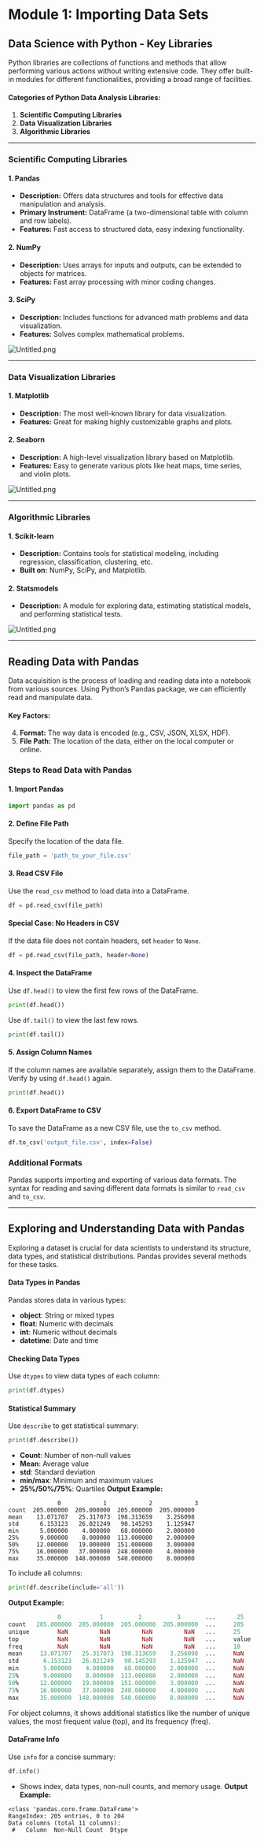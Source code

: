 

# Module 1: Importing Data Sets
## Data Science with Python - Key Libraries
Python libraries are collections of functions and methods that allow performing various actions without writing extensive code. They offer built-in modules for different functionalities, providing a broad range of facilities.
#### Categories of Python Data Analysis Libraries:
1. **Scientific Computing Libraries**
2. **Data Visualization Libraries**
3. **Algorithmic Libraries**

___
### Scientific Computing Libraries
#### 1. **Pandas**
- **Description:** Offers data structures and tools for effective data manipulation and analysis.
- **Primary Instrument:** DataFrame (a two-dimensional table with column and row labels).
- **Features:** Fast access to structured data, easy indexing functionality.
#### 2. **NumPy**
- **Description:** Uses arrays for inputs and outputs, can be extended to objects for matrices.
- **Features:** Fast array processing with minor coding changes.
#### 3. **SciPy**
- **Description:** Includes functions for advanced math problems and data visualization.
- **Features:** Solves complex mathematical problems.

![Untitled.png](https://prod-files-secure.s3.us-west-2.amazonaws.com/03e82b26-cccb-4906-bb56-adabcbdc0655/997ac361-58a8-4f04-bb0f-79fea4baa761/Untitled.png?X-Amz-Algorithm=AWS4-HMAC-SHA256&X-Amz-Content-Sha256=UNSIGNED-PAYLOAD&X-Amz-Credential=ASIAZI2LB4666MM2J2JY%2F20250202%2Fus-west-2%2Fs3%2Faws4_request&X-Amz-Date=20250202T031719Z&X-Amz-Expires=3600&X-Amz-Security-Token=IQoJb3JpZ2luX2VjENv%2F%2F%2F%2F%2F%2F%2F%2F%2F%2FwEaCXVzLXdlc3QtMiJHMEUCIGErAxs88cFn9coR9IrC8d3mwPHVkufrWlZsHN7CFFMnAiEAwacAJliAhN3w6Fi84kULKmFA2FCmi6pMU%2F916GbEfkEqiAQI5P%2F%2F%2F%2F%2F%2F%2F%2F%2F%2FARAAGgw2Mzc0MjMxODM4MDUiDLO%2BkeN9ayfKQ8ApCircA4a%2BWex01vQNDgBM7iGOnFlOaosc2uVhD%2BFWnIbyEcQM4X0KrsxmHWWP3fholpX7mD1q4ed4OCAGuQzHfDbbHWD%2Fm9w8IjtkagAO0bvcCiqT44s39PndsuCAFuWOi3ataKW7QwBGVPtIaSqkbKkn792dA4dXDYenI6bgjtOmRJdHhthTyCSfOev8D6VkhrhyqgW4%2FX2eD6LVLbAq7nAgmu%2BLj46tZQzB%2Fg0W0lgr3yQDpq%2Ba7CiERz7YZZSoYs88J%2FeD5MN2G3ClG0n9A7KdoWF8h8LHaPHgxDTEgOT2ka5DZZTgf1BZVTYkFANGBYlReYbgoUDNCABAaLfgGmq6dEi4ifn62jz0iceKx6%2FzitoOlrEwmXOUH%2BSR7SNuczFzGaxdc2yL%2F7NKACYUJ4eVhusM3J5W3Ovi8VA2DZtxdK5K5sBTfqY5THi%2FKkbrdjtiERfUUsL%2F48dj8dTcUydEo%2F5jr5tmWwDof3I1AX43lGprvwCWwVkvGhVmnRzL7GEL%2F7A8XKt6olAebTSH6GsMgf9z0f2P3meEeMVkiuRIIO2XSRH%2F6mI5EMmKBcK9BgBAnWCtG7DB%2Bra0Ir56vY2sbk99w3AXt06w%2BynA8vCwWxBZG%2BWBcS0SlVJlJhPQMIK7%2B7wGOqUBsdnfKKJgcu2ECGOzp%2BYRRZ6z8ld0WDwQVizTQT7ARlUiyPIZk1IgjQ81BrVwmVhH7xPuLFKXTdintNpgVHOpMsNru%2BdiVUA2bEv3Xb9oGN9fc%2B762bZrFdBafr%2BrARv7HS15nK1S5RmVoxKUp1XwFf%2BsNklJTqcpGTTkT%2Fyu8vcVi3D4nBoIqcz4INKSwtNcg2f093yblY0e1GrzsRCZgzBaV2wP&X-Amz-Signature=2abfafa84983315d5c353358124023616a6f10fcdaa81816d79b4c0784f5e3eb&X-Amz-SignedHeaders=host&x-id=GetObject)
___
### Data Visualization Libraries
#### 1. **Matplotlib**
- **Description:** The most well-known library for data visualization.
- **Features:** Great for making highly customizable graphs and plots.
#### 2. **Seaborn**
- **Description:** A high-level visualization library based on Matplotlib.
- **Features:** Easy to generate various plots like heat maps, time series, and violin plots.

![Untitled.png](https://prod-files-secure.s3.us-west-2.amazonaws.com/03e82b26-cccb-4906-bb56-adabcbdc0655/733d1e42-5a53-4fd8-90c1-3d85254369a6/Untitled.png?X-Amz-Algorithm=AWS4-HMAC-SHA256&X-Amz-Content-Sha256=UNSIGNED-PAYLOAD&X-Amz-Credential=ASIAZI2LB4662RHX5YNT%2F20250202%2Fus-west-2%2Fs3%2Faws4_request&X-Amz-Date=20250202T031718Z&X-Amz-Expires=3600&X-Amz-Security-Token=IQoJb3JpZ2luX2VjENv%2F%2F%2F%2F%2F%2F%2F%2F%2F%2FwEaCXVzLXdlc3QtMiJGMEQCIGn57AY%2BSDbQfVhyVph3m3F8oPgkmOkPZ8AhPoHQOjI2AiB8UjUHpLDZiiV4taiU8PL9w%2FNRygmYaPh3xufF9j329SqIBAjk%2F%2F%2F%2F%2F%2F%2F%2F%2F%2F8BEAAaDDYzNzQyMzE4MzgwNSIM2Pv2CFsC0agiWLdQKtwDH1M3t2jWFjnz7mk9eAg6jmLy5nhS7gBOIjaHByfPgtN5WAm6JtUdipdr9Qh0Sxh9Bu2NRfQ9s7Lwg4biqQBKprQdxROa99%2FpzS9we53oqWexP4aay2flaByinIbjM8lg19XDl5JTzlro3rwcIVZJYEmaxuIsyCKjzL6mt%2Fm30Q6GUx1ootoN7CQU8neINiewWZFADCR9Wy9cRyCzomXvBw7VsvVLmDKD1u0S%2FMZM3HeIrt8g0rOUCnUIOolffzhKHBbtoR9wDFDL0Vz%2Bwjd%2FBWPzrUHH3R1%2F27mFJ5m7w0Agzb6VpuN5Mb2Z5nufaCqhEtAhtUYTlPgsJx0NStrZMmiyPKubvXIzqxIyca8L3DsyJT5e5rdxOnAFcvhE7LvLzylD0GI3SIJKqKARRa8xFUKnPAM4LJDQsb5%2FprZGT8r1mTvZS5hwXYOwTFkznHWBA3Sz3JSVlZdN8GGHsLVZ3Lt7a0oGH3qEtH292JWJavTuFWN5MtEl7xjB7wGVwLq5o2zC3dDd%2FnyevekF01fdzSsPEyO1mbMhbTPxxcTi3zwt3n7BauiSpYVz%2BsNFO%2BEZdxlEhKDQArvm3gPxSojuKEhBPDXzqAWNXMlTKv6iqQcJYM3KWAsfegMBp18wgbv7vAY6pgExpDfFKNXtzxEzNvFJD4WLHWMExOBeAbtjwFHKQRtdfPBq2wIycrVybra95ieOVlnW4GDzCvTv2v%2BWxOSMbLtm7Lo8blEV9VWUYzKT1hm5PCBKOS9sAtz53%2Fj9lfFdZhGiTjJugsvpuII%2BzT9LifvQOBvak8pU9EMJkKlKb0My40swcPf1g8cYggsKJ5g5U6aDk8ENZAAZWc7%2BsfXHkIT9phNTfLTX&X-Amz-Signature=4cfad03055c165481cce622f578737216c48798dee793473be7e3e3c9aa0ce24&X-Amz-SignedHeaders=host&x-id=GetObject)
___
### Algorithmic Libraries
#### 1. **Scikit-learn**
- **Description:** Contains tools for statistical modeling, including regression, classification, clustering, etc.
- **Built on:** NumPy, SciPy, and Matplotlib.
#### 2. **Statsmodels**
- **Description:** A module for exploring data, estimating statistical models, and performing statistical tests.

![Untitled.png](https://prod-files-secure.s3.us-west-2.amazonaws.com/03e82b26-cccb-4906-bb56-adabcbdc0655/c62885f5-417d-4179-834f-d68f8f2bdf39/Untitled.png?X-Amz-Algorithm=AWS4-HMAC-SHA256&X-Amz-Content-Sha256=UNSIGNED-PAYLOAD&X-Amz-Credential=ASIAZI2LB4662RHX5YNT%2F20250202%2Fus-west-2%2Fs3%2Faws4_request&X-Amz-Date=20250202T031718Z&X-Amz-Expires=3600&X-Amz-Security-Token=IQoJb3JpZ2luX2VjENv%2F%2F%2F%2F%2F%2F%2F%2F%2F%2FwEaCXVzLXdlc3QtMiJGMEQCIGn57AY%2BSDbQfVhyVph3m3F8oPgkmOkPZ8AhPoHQOjI2AiB8UjUHpLDZiiV4taiU8PL9w%2FNRygmYaPh3xufF9j329SqIBAjk%2F%2F%2F%2F%2F%2F%2F%2F%2F%2F8BEAAaDDYzNzQyMzE4MzgwNSIM2Pv2CFsC0agiWLdQKtwDH1M3t2jWFjnz7mk9eAg6jmLy5nhS7gBOIjaHByfPgtN5WAm6JtUdipdr9Qh0Sxh9Bu2NRfQ9s7Lwg4biqQBKprQdxROa99%2FpzS9we53oqWexP4aay2flaByinIbjM8lg19XDl5JTzlro3rwcIVZJYEmaxuIsyCKjzL6mt%2Fm30Q6GUx1ootoN7CQU8neINiewWZFADCR9Wy9cRyCzomXvBw7VsvVLmDKD1u0S%2FMZM3HeIrt8g0rOUCnUIOolffzhKHBbtoR9wDFDL0Vz%2Bwjd%2FBWPzrUHH3R1%2F27mFJ5m7w0Agzb6VpuN5Mb2Z5nufaCqhEtAhtUYTlPgsJx0NStrZMmiyPKubvXIzqxIyca8L3DsyJT5e5rdxOnAFcvhE7LvLzylD0GI3SIJKqKARRa8xFUKnPAM4LJDQsb5%2FprZGT8r1mTvZS5hwXYOwTFkznHWBA3Sz3JSVlZdN8GGHsLVZ3Lt7a0oGH3qEtH292JWJavTuFWN5MtEl7xjB7wGVwLq5o2zC3dDd%2FnyevekF01fdzSsPEyO1mbMhbTPxxcTi3zwt3n7BauiSpYVz%2BsNFO%2BEZdxlEhKDQArvm3gPxSojuKEhBPDXzqAWNXMlTKv6iqQcJYM3KWAsfegMBp18wgbv7vAY6pgExpDfFKNXtzxEzNvFJD4WLHWMExOBeAbtjwFHKQRtdfPBq2wIycrVybra95ieOVlnW4GDzCvTv2v%2BWxOSMbLtm7Lo8blEV9VWUYzKT1hm5PCBKOS9sAtz53%2Fj9lfFdZhGiTjJugsvpuII%2BzT9LifvQOBvak8pU9EMJkKlKb0My40swcPf1g8cYggsKJ5g5U6aDk8ENZAAZWc7%2BsfXHkIT9phNTfLTX&X-Amz-Signature=3ef1013b150de2a82afafdb769cec9ca1856ecf3728617ad957b93e829d3017b&X-Amz-SignedHeaders=host&x-id=GetObject)
___
## Reading Data with Pandas
Data acquisition is the process of loading and reading data into a notebook from various sources. Using Python’s Pandas package, we can efficiently read and manipulate data.
#### Key Factors:
4. **Format:** The way data is encoded (e.g., CSV, JSON, XLSX, HDF).
5. **File Path:** The location of the data, either on the local computer or online.
### Steps to Read Data with Pandas
#### 1. **Import Pandas**
```python
import pandas as pd
```
#### 2. **Define File Path**
Specify the location of the data file.
```python
file_path = 'path_to_your_file.csv'
```
#### 3. **Read CSV File**
Use the `read_csv` method to load data into a DataFrame.
```python
df = pd.read_csv(file_path)
```
#### Special Case: No Headers in CSV
If the data file does not contain headers, set `header` to `None`.
```python
df = pd.read_csv(file_path, header=None)
```
#### 4. **Inspect the DataFrame**
Use `df.head()` to view the first few rows of the DataFrame.
```python
print(df.head())
```
Use `df.tail()` to view the last few rows.
```python
print(df.tail())
```
#### 5. **Assign Column Names**
If the column names are available separately, assign them to the DataFrame.
Verify by using `df.head()` again.
```python
print(df.head())
```
#### 6. **Export DataFrame to CSV**
To save the DataFrame as a new CSV file, use the `to_csv` method.
```python
df.to_csv('output_file.csv', index=False)
```
### Additional Formats
Pandas supports importing and exporting of various data formats. The syntax for reading and saving different data formats is similar to `read_csv` and `to_csv`.
___
## Exploring and Understanding Data with Pandas
Exploring a dataset is crucial for data scientists to understand its structure, data types, and statistical distributions. Pandas provides several methods for these tasks.
#### Data Types in Pandas
Pandas stores data in various types:
- **object**: String or mixed types
- **float**: Numeric with decimals
- **int**: Numeric without decimals
- **datetime**: Date and time
#### Checking Data Types
Use `dtypes` to view data types of each column:
```python
print(df.dtypes)
```
#### Statistical Summary
Use `describe` to get statistical summary:
```python
print(df.describe())
```
- **Count**: Number of non-null values
- **Mean**: Average value
- **std**: Standard deviation
- **min/max**: Minimum and maximum values
- **25%/50%/75%**: Quartiles
**Output Example:**
```plain text
              0            1            2            3
count  205.000000  205.000000  205.000000  205.000000
mean    13.071707   25.317073  198.313659    3.256098
std      6.153123   26.021249   90.145293    1.125947
min      5.000000    4.000000   68.000000    2.000000
25%      9.000000    8.000000  113.000000    2.000000
50%     12.000000   19.000000  151.000000    3.000000
75%     16.000000   37.000000  248.000000    4.000000
max     35.000000  148.000000  540.000000    8.000000
```
To include all columns:
```python
print(df.describe(include='all'))
```
**Output Example:**
```r
              0           1          2          3       ...      25       26       27
count   205.000000  205.000000  205.000000  205.000000  ...     205      205      205
unique        NaN         NaN         NaN         NaN   ...     25       25       25
top           NaN         NaN         NaN         NaN   ...     value    value    value
freq          NaN         NaN         NaN         NaN   ...     10       10       10
mean     13.071707   25.317073  198.313659    3.256098  ...     NaN      NaN      NaN
std       6.153123   26.021249   90.145293    1.125947  ...     NaN      NaN      NaN
min       5.000000    4.000000   68.000000    2.000000  ...     NaN      NaN      NaN
25%       9.000000    8.000000  113.000000    2.000000  ...     NaN      NaN      NaN
50%      12.000000   19.000000  151.000000    3.000000  ...     NaN      NaN      NaN
75%      16.000000   37.000000  248.000000    4.000000  ...     NaN      NaN      NaN
max      35.000000  148.000000  540.000000    8.000000  ...     NaN      NaN      NaN
```
For object columns, it shows additional statistics like the number of unique values, the most frequent value (top), and its frequency (freq).
#### DataFrame Info
Use `info` for a concise summary:
```python
df.info()
```
- Shows index, data types, non-null counts, and memory usage.
**Output Example:**
```less
<class 'pandas.core.frame.DataFrame'>
RangeIndex: 205 entries, 0 to 204
Data columns (total 11 columns):
 #   Column  Non-Null Count  Dtype
